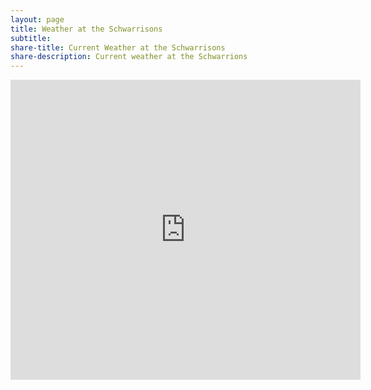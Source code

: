 ```yaml
---
layout: page
title: Weather at the Schwarrisons
subtitle:
share-title: Current Weather at the Schwarrisons
share-description: Current weather at the Schwarrions
---
```


<iframe src='https://www.weatherlink.com/embeddablePage/show/25bfbaeaae984f4fa23a435b799b837b/wide' width='560' height='480' frameborder='0'></iframe>

